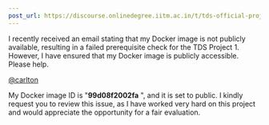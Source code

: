 ```yaml
---
post_url: https://discourse.onlinedegree.iitm.ac.in/t/tds-official-project1-discrepencies/171141/150
---
```

I recently received an email stating that my Docker image is not publicly available, resulting in a failed prerequisite check for the TDS Project 1. However, I have ensured that my Docker image is publicly accessible. Please help.

[@carlton](/u/carlton)

My Docker image ID is "**99d08f2002fa** ", and it is set to public. I kindly request you to review this issue, as I have worked very hard on this project and would appreciate the opportunity for a fair evaluation.